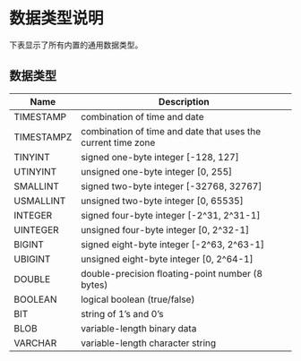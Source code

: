 # 数据类型说明
下表显示了所有内置的通用数据类型。

## 数据类型
|  Name         | Description                                                          |
|  -------------|--------------------------------------------------------------------- |
| TIMESTAMP     | combination of time and date                                         |
| TIMESTAMPZ    | combination of time and date that uses the current time zone         |
| TINYINT       | signed one-byte integer [-128, 127]                                  |
| UTINYINT      | unsigned one-byte integer [0, 255]                                   |
| SMALLINT      | signed two-byte integer [-32768, 32767]                              |
| USMALLINT     | unsigned two-byte integer  [0, 65535]                                |
| INTEGER       | signed four-byte integer [-2^31, 2^31-1]                             |
| UINTEGER      | unsigned four-byte integer  [0, 2^32-1]                              |
| BIGINT        | signed eight-byte integer  [-2^63, 2^63-1]                           |
| UBIGINT       | unsigned eight-byte integer [0, 2^64-1]                              |
| DOUBLE        | double-precision floating-point number (8 bytes)                     |
| BOOLEAN       | logical boolean (true/false)                                         |
| BIT           | string of 1’s and 0’s                                                |
| BLOB          | variable-length binary data                                          |
| VARCHAR       | variable-length character string                                     |
